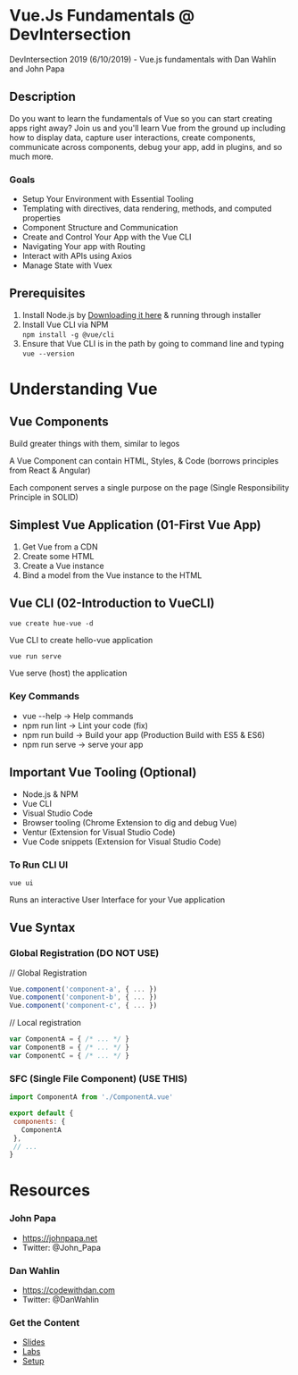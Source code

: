 # Vue.Js Fundamentals @ DevIntersection
DevIntersection 2019 (6/10/2019) - Vue.js fundamentals with Dan Wahlin and John Papa

## Description
Do you want to learn the fundamentals of Vue so you can start creating apps right away? Join us and you'll learn Vue from the ground up including how to display data, capture user interactions, create components, communicate across components, debug your app, add in plugins, and so much more.

### Goals
* Setup Your Environment with Essential Tooling
* Templating with directives, data rendering, methods, and computed properties
* Component Structure and Communication
* Create and Control Your App with the Vue CLI
* Navigating Your app with Routing
* Interact with APIs using Axios
* Manage State with Vuex

## Prerequisites
1. Install Node.js by [Downloading it here](https://nodejs.org/en/download/) & running through installer
2. Install Vue CLI via NPM  
`npm install -g @vue/cli`
3. Ensure that Vue CLI is in the path by going to command line and typing  
`vue --version`

# Understanding Vue

## Vue Components
Build greater things with them, similar to legos

A Vue Component can contain HTML, Styles, & Code (borrows principles from React & Angular)

Each component serves a single purpose on the page (Single Responsibility Principle in SOLID)

## Simplest Vue Application (01-First Vue App)
1. Get Vue from a CDN
2. Create some HTML
3. Create a Vue instance
4. Bind a model from the Vue instance to the HTML

## Vue CLI (02-Introduction to VueCLI)
```command line
vue create hue-vue -d
```
Vue CLI to create hello-vue application

```command line
vue run serve
```
Vue serve (host) the application

### Key Commands
* vue --help -> Help commands
* npm run lint -> Lint your code (fix)
* npm run build -> Build your app (Production Build with ES5 & ES6)
* npm run serve -> serve your app

## Important Vue Tooling (Optional)
* Node.js & NPM
* Vue CLI
* Visual Studio Code
* Browser tooling (Chrome Extension to dig and debug Vue)
* Ventur (Extension for Visual Studio Code)
* Vue Code snippets (Extension for Visual Studio Code)

### To Run CLI UI
```command line
vue ui
```
Runs an interactive User Interface for your Vue application

## Vue Syntax
### Global Registration (DO NOT USE)
// Global Registration
```javascript
Vue.component('component-a', { ... })
Vue.component('component-b', { ... })
Vue.component('component-c', { ... })
```

// Local registration
```javascript
var ComponentA = { /* ... */ }
var ComponentB = { /* ... */ }
var ComponentC = { /* ... */ }
```
### SFC (Single File Component) (USE THIS)
```javascript
import ComponentA from './ComponentA.vue'

export default {
 components: {
   ComponentA
 },
 // ...
}
```


# Resources

### John Papa
* https://johnpapa.net
* Twitter: @John_Papa
### Dan Wahlin
* https://codewithdan.com
* Twitter: @DanWahlin

### Get the Content
* [Slides](https://jpapa.me/vue-1-day])
* [Labs](https://jpapa-me/vuelabs)
* [Setup](https://jpapa.me/vueworkshopgist)
